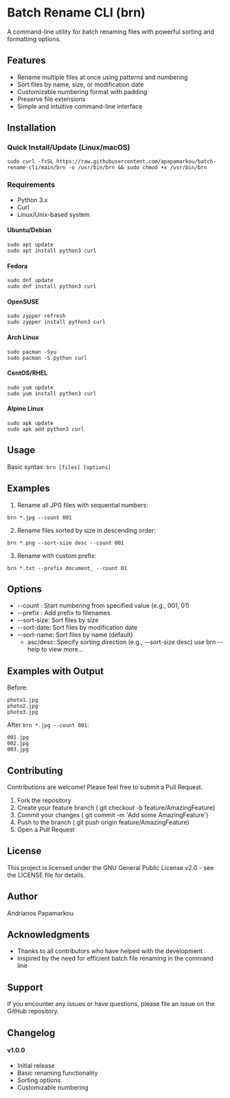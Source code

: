 # Batch Rename CLI (brn)

A command-line utility for batch renaming files with powerful sorting and formatting options.

## Features

- Rename multiple files at once using patterns and numbering
- Sort files by name, size, or modification date
- Customizable numbering format with padding
- Preserve file extensions
- Simple and intuitive command-line interface

## Installation

### Quick Install/Update (Linux/macOS)
```
sudo curl -fsSL https://raw.githubusercontent.com/apapamarkou/batch-rename-cli/main/brn -o /usr/bin/brn && sudo chmod +x /usr/bin/brn
```

### Requirements

- Python 3.x
- Curl
- Linux/Unix-based system

#### Ubuntu/Debian
```
sudo apt update
sudo apt install python3 curl
```
#### Fedora
```
sudo dnf update
sudo dnf install python3 curl
```
#### OpenSUSE
```
sudo zypper refresh
sudo zypper install python3 curl
```
#### Arch Linux
```
sudo pacman -Syu
sudo pacman -S python curl
```
#### CentOS/RHEL
```
sudo yum update
sudo yum install python3 curl
```
#### Alpine Linux
```
sudo apk update
sudo apk add python3 curl
```

## Usage

Basic syntax: `brn [files] [options]`

## Examples

1. Rename all JPG files with sequential numbers:
```
brn *.jpg --count 001
```

2. Rename files sorted by size in descending order:
```
brn *.png --sort-size desc --count 001
```

3. Rename with custom prefix:
```
brn *.txt --prefix document_ --count 01
```

## Options
- --count <start>: Start numbering from specified value (e.g., 001, 01)
- --prefix <text>: Add prefix to filenames
- --sort-size: Sort files by size
- --sort-date: Sort files by modification date
- --sort-name: Sort files by name (default)
    - asc/desc: Specify sorting direction (e.g., --sort-size desc)
use brn --help to view more...

## Examples with Output

Before:
```
photo1.jpg
photo2.jpg
photo3.jpg
```

After `brn *.jpg --count 001`:
```
001.jpg
002.jpg
003.jpg
```

## Contributing

Contributions are welcome! Please feel free to submit a Pull Request.

1. Fork the repository
2. Create your feature branch ( git checkout -b feature/AmazingFeature)
3. Commit your changes ( git commit -m 'Add some AmazingFeature')
4. Push to the branch ( git push origin feature/AmazingFeature)
5. Open a Pull Request

## License
This project is licensed under the GNU General Public License v2.0 - see the LICENSE file for details.

## Author
Andrianos Papamarkou

## Acknowledgments
- Thanks to all contributors who have helped with the development
- Inspired by the need for efficient batch file renaming in the command line

## Support
If you encounter any issues or have questions, please file an issue on the GitHub repository.

## Changelog
#### v1.0.0
- Initial release
- Basic renaming functionality
- Sorting options
- Customizable numbering
